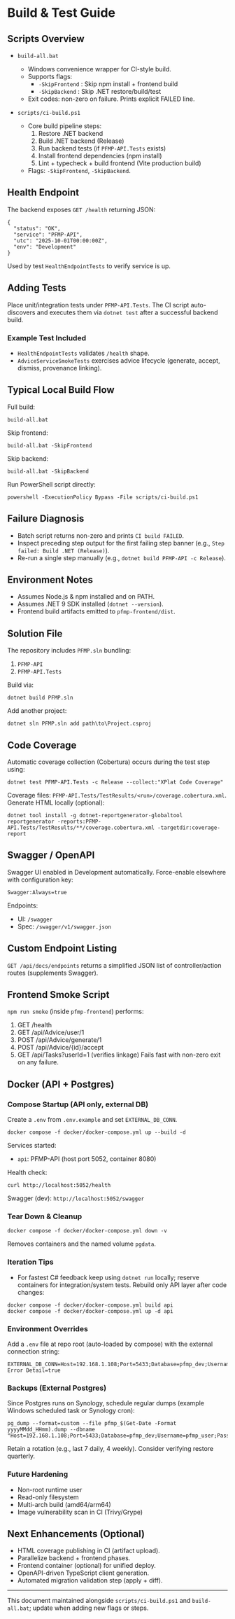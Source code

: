 # Build & Test Guide

## Scripts Overview

- `build-all.bat`
  - Windows convenience wrapper for CI-style build.
  - Supports flags:
    - `-SkipFrontend` : Skip npm install + frontend build
    - `-SkipBackend` : Skip .NET restore/build/test
  - Exit codes: non-zero on failure. Prints explicit FAILED line.

- `scripts/ci-build.ps1`
  - Core build pipeline steps:
    1. Restore .NET backend
    2. Build .NET backend (Release)
    3. Run backend tests (if `PFMP-API.Tests` exists)
    4. Install frontend dependencies (npm install)
    5. Lint + typecheck + build frontend (Vite production build)
  - Flags: `-SkipFrontend`, `-SkipBackend`.

## Health Endpoint

The backend exposes `GET /health` returning JSON:
```
{
  "status": "OK",
  "service": "PFMP-API",
  "utc": "2025-10-01T00:00:00Z",
  "env": "Development"
}
```
Used by test `HealthEndpointTests` to verify service is up.

## Adding Tests

Place unit/integration tests under `PFMP-API.Tests`. The CI script auto-discovers and executes them via `dotnet test` after a successful backend build.

### Example Test Included
- `HealthEndpointTests` validates `/health` shape.
- `AdviceServiceSmokeTests` exercises advice lifecycle (generate, accept, dismiss, provenance linking).

## Typical Local Build Flow

Full build:
```
build-all.bat
```
Skip frontend:
```
build-all.bat -SkipFrontend
```
Skip backend:
```
build-all.bat -SkipBackend
```
Run PowerShell script directly:
```
powershell -ExecutionPolicy Bypass -File scripts/ci-build.ps1
```

## Failure Diagnosis
- Batch script returns non-zero and prints `CI build FAILED`.
- Inspect preceding step output for the first failing step banner (e.g., `Step failed: Build .NET (Release)`).
- Re-run a single step manually (e.g., `dotnet build PFMP-API -c Release`).

## Environment Notes
- Assumes Node.js & npm installed and on PATH.
- Assumes .NET 9 SDK installed (`dotnet --version`).
- Frontend build artifacts emitted to `pfmp-frontend/dist`.

## Solution File

The repository includes `PFMP.sln` bundling:
1. `PFMP-API`
2. `PFMP-API.Tests`

Build via:
```
dotnet build PFMP.sln
```
Add another project:
```
dotnet sln PFMP.sln add path\to\Project.csproj
```

## Code Coverage

Automatic coverage collection (Cobertura) occurs during the test step using:
```
dotnet test PFMP-API.Tests -c Release --collect:"XPlat Code Coverage"
```
Coverage files: `PFMP-API.Tests/TestResults/<run>/coverage.cobertura.xml`.
Generate HTML locally (optional):
```
dotnet tool install -g dotnet-reportgenerator-globaltool
reportgenerator -reports:PFMP-API.Tests/TestResults/**/coverage.cobertura.xml -targetdir:coverage-report
```

## Swagger / OpenAPI

Swagger UI enabled in Development automatically. Force-enable elsewhere with configuration key:
```
Swagger:Always=true
```
Endpoints:
* UI: `/swagger`
* Spec: `/swagger/v1/swagger.json`

## Custom Endpoint Listing

`GET /api/docs/endpoints` returns a simplified JSON list of controller/action routes (supplements Swagger).

## Frontend Smoke Script

`npm run smoke` (inside `pfmp-frontend`) performs:
1. GET /health
2. GET /api/Advice/user/1
3. POST /api/Advice/generate/1
4. POST /api/Advice/{id}/accept
5. GET /api/Tasks?userId=1 (verifies linkage)
Fails fast with non-zero exit on any failure.

## Docker (API + Postgres)

### Compose Startup (API only, external DB)
Create a `.env` from `.env.example` and set `EXTERNAL_DB_CONN`.
```
docker compose -f docker/docker-compose.yml up --build -d
```
Services started:
- `api`: PFMP-API (host port 5052, container 8080)

Health check:
```
curl http://localhost:5052/health
```

Swagger (dev): `http://localhost:5052/swagger`

### Tear Down & Cleanup
```
docker compose -f docker/docker-compose.yml down -v
```
Removes containers and the named volume `pgdata`.

### Iteration Tips
- For fastest C# feedback keep using `dotnet run` locally; reserve containers for integration/system tests.
Rebuild only API layer after code changes:
```
docker compose -f docker/docker-compose.yml build api
docker compose -f docker/docker-compose.yml up -d api
```

### Environment Overrides
Add a `.env` file at repo root (auto-loaded by compose) with the external connection string:
```
EXTERNAL_DB_CONN=Host=192.168.1.108;Port=5433;Database=pfmp_dev;Username=pfmp_user;Password=REDACTED;Include Error Detail=true
```

### Backups (External Postgres)
Since Postgres runs on Synology, schedule regular dumps (example Windows scheduled task or Synology cron):
```
pg_dump --format=custom --file pfmp_$(Get-Date -Format yyyyMMdd_HHmm).dump --dbname "Host=192.168.1.108;Port=5433;Database=pfmp_dev;Username=pfmp_user;Password=..."
```
Retain a rotation (e.g., last 7 daily, 4 weekly). Consider verifying restore quarterly.

### Future Hardening
- Non-root runtime user
- Read-only filesystem
- Multi-arch build (amd64/arm64)
- Image vulnerability scan in CI (Trivy/Grype)

## Next Enhancements (Optional)
- HTML coverage publishing in CI (artifact upload).
- Parallelize backend + frontend phases.
- Frontend container (optional) for unified deploy.
- OpenAPI-driven TypeScript client generation.
- Automated migration validation step (apply + diff).

---
This document maintained alongside `scripts/ci-build.ps1` and `build-all.bat`; update when adding new flags or steps.
